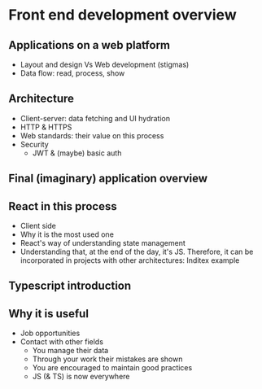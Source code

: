 # Front end development overview

## Applications on a web platform

- Layout and design Vs Web development (stigmas)
- Data flow: read, process, show

## Architecture

- Client-server: data fetching and UI hydration
- HTTP & HTTPS
- Web standards: their value on this process
- Security
  - JWT & (maybe) basic auth

## Final (imaginary) application overview

## React in this process

- Client side
- Why it is the most used one
- React's way of understanding state management
- Understanding that, at the end of the day, it's JS. Therefore, it can be incorporated in projects with other architectures: Inditex example

## Typescript introduction

## Why it is useful

- Job opportunities
- Contact with other fields
  - You manage their data
  - Through your work their mistakes are shown
  - You are encouraged to maintain good practices
  - JS (& TS) is now everywhere
